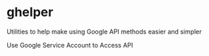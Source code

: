 # ghelper
Utilities to help make using Google API methods easier and simpler

Use Google Service Account to Access API